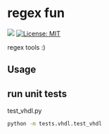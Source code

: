 # regex fun

[![](https://github.com/m-tosch/regex_fun/workflows/build/badge.svg)](https://github.com/m-tosch/regex_fun/actions?query=workflow%3Abuild)
[![License: MIT](https://img.shields.io/badge/License-MIT-yellow.svg)](https://opensource.org/licenses/MIT)

regex tools :)

## Usage

## run unit tests

test_vhdl.py

```cmd
python -m tests.vhdl.test_vhdl
```
